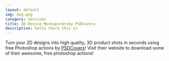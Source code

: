 ```yaml
---
layout: default
img: dog.png
category: Services
title: 3D Device Mockups<br>by PSDCovers
description: hello there this is 
---
```

  Turn your 2D designs into high quality, 3D
  product shots in seconds using free Photoshop actions by [PSDCovers](http://www.psdcovers.com/)! Visit
  their website to download some of their awesome, free photoshop actions!
